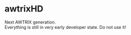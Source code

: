 # awtrixHD

Next AWTRIX generation.  
Everything is still in very early developer state. Do not use it!

